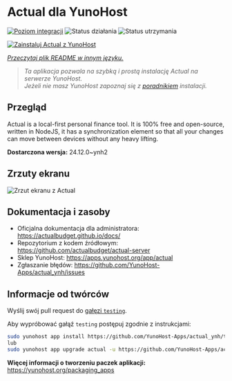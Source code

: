 <!--
To README zostało automatycznie wygenerowane przez <https://github.com/YunoHost/apps/tree/master/tools/readme_generator>
Nie powinno być ono edytowane ręcznie.
-->

# Actual dla YunoHost

[![Poziom integracji](https://apps.yunohost.org/badge/integration/actual)](https://ci-apps.yunohost.org/ci/apps/actual/)
![Status działania](https://apps.yunohost.org/badge/state/actual)
![Status utrzymania](https://apps.yunohost.org/badge/maintained/actual)

[![Zainstaluj Actual z YunoHost](https://install-app.yunohost.org/install-with-yunohost.svg)](https://install-app.yunohost.org/?app=actual)

*[Przeczytaj plik README w innym języku.](./ALL_README.md)*

> *Ta aplikacja pozwala na szybką i prostą instalację Actual na serwerze YunoHost.*  
> *Jeżeli nie masz YunoHost zapoznaj się z [poradnikiem](https://yunohost.org/install) instalacji.*

## Przegląd

Actual is a local-first personal finance tool. It is 100% free and open-source, written in NodeJS, it has a synchronization element so that all your changes can move between devices without any heavy lifting.

**Dostarczona wersja:** 24.12.0~ynh2

## Zrzuty ekranu

![Zrzut ekranu z Actual](./doc/screenshots/screenshot.png)

## Dokumentacja i zasoby

- Oficjalna dokumentacja dla administratora: <https://actualbudget.github.io/docs/>
- Repozytorium z kodem źródłowym: <https://github.com/actualbudget/actual-server>
- Sklep YunoHost: <https://apps.yunohost.org/app/actual>
- Zgłaszanie błędów: <https://github.com/YunoHost-Apps/actual_ynh/issues>

## Informacje od twórców

Wyślij swój pull request do [gałęzi `testing`](https://github.com/YunoHost-Apps/actual_ynh/tree/testing).

Aby wypróbować gałąź `testing` postępuj zgodnie z instrukcjami:

```bash
sudo yunohost app install https://github.com/YunoHost-Apps/actual_ynh/tree/testing --debug
lub
sudo yunohost app upgrade actual -u https://github.com/YunoHost-Apps/actual_ynh/tree/testing --debug
```

**Więcej informacji o tworzeniu paczek aplikacji:** <https://yunohost.org/packaging_apps>
